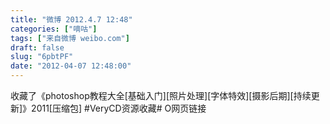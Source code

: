 ```yaml
---
title: "微博 2012.4.7 12:48"
categories: ["嘀咕"]
tags: ["来自微博 weibo.com"]
draft: false
slug: "6pbtPF"
date: "2012-04-07 12:48:00"
---
```


<p>收藏了《photoshop教程大全[基础入门][照片处理][字体特效][摄影后期][持续更新]》2011[压缩包] #VeryCD资源收藏# O网页链接 ​​​​</p>
